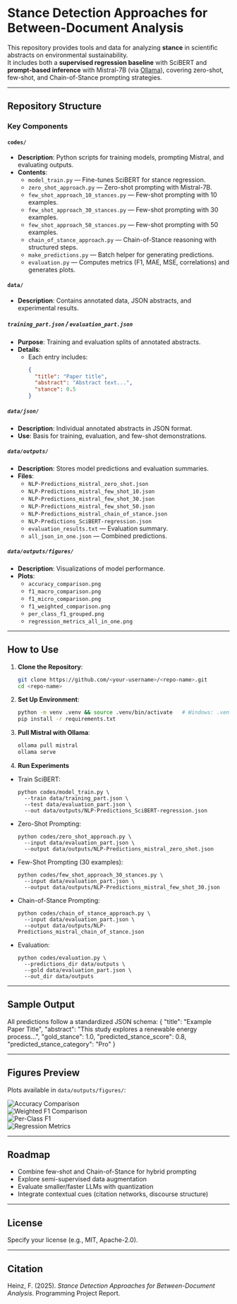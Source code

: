# Stance Detection Approaches for Between-Document Analysis

This repository provides tools and data for analyzing **stance** in scientific abstracts on environmental sustainability.  
It includes both a **supervised regression baseline** with SciBERT and **prompt-based inference** with Mistral-7B (via [Ollama](https://ollama.ai)), covering zero-shot, few-shot, and Chain-of-Stance prompting strategies.

---

## Repository Structure

### Key Components

#### `codes/`
- **Description**: Python scripts for training models, prompting Mistral, and evaluating outputs.  
- **Contents**:
  - `model_train.py` — Fine-tunes SciBERT for stance regression.  
  - `zero_shot_approach.py` — Zero-shot prompting with Mistral-7B.  
  - `few_shot_approach_10_stances.py` — Few-shot prompting with 10 examples.  
  - `few_shot_approach_30_stances.py` — Few-shot prompting with 30 examples.  
  - `few_shot_approach_50_stances.py` — Few-shot prompting with 50 examples.  
  - `chain_of_stance_approach.py` — Chain-of-Stance reasoning with structured steps.  
  - `make_predictions.py` — Batch helper for generating predictions.  
  - `evaluation.py` — Computes metrics (F1, MAE, MSE, correlations) and generates plots.  

#### `data/`
- **Description**: Contains annotated data, JSON abstracts, and experimental results.  

##### `training_part.json` / `evaluation_part.json`
- **Purpose**: Training and evaluation splits of annotated abstracts.  
- **Details**:
  - Each entry includes:
    ```json
    {
      "title": "Paper title",
      "abstract": "Abstract text...",
      "stance": 0.5
    }
    ```

##### `data/json/`
- **Description**: Individual annotated abstracts in JSON format.  
- **Use**: Basis for training, evaluation, and few-shot demonstrations.  

##### `data/outputs/`
- **Description**: Stores model predictions and evaluation summaries.  
- **Files**:
  - `NLP-Predictions_mistral_zero_shot.json`  
  - `NLP-Predictions_mistral_few_shot_10.json`  
  - `NLP-Predictions_mistral_few_shot_30.json`  
  - `NLP-Predictions_mistral_few_shot_50.json`  
  - `NLP-Predictions_mistral_chain_of_stance.json`  
  - `NLP-Predictions_SciBERT-regression.json`  
  - `evaluation_results.txt` — Evaluation summary.  
  - `all_json_in_one.json` — Combined predictions.  

##### `data/outputs/figures/`
- **Description**: Visualizations of model performance.  
- **Plots**:
  - `accuracy_comparison.png`  
  - `f1_macro_comparison.png`  
  - `f1_micro_comparison.png`  
  - `f1_weighted_comparison.png`  
  - `per_class_f1_grouped.png`  
  - `regression_metrics_all_in_one.png`  

---

## How to Use

1. **Clone the Repository**:
   ```bash
   git clone https://github.com/<your-username>/<repo-name>.git
   cd <repo-name>
2. **Set Up Environment**:
   ```bash
   python -m venv .venv && source .venv/bin/activate   # Windows: .venv\Scripts\activate
   pip install -r requirements.txt
3. **Pull Mistral with Ollama**:
   ```bash
   ollama pull mistral
   ollama serve

4. **Run Experiments**

- Train SciBERT:
  ```
  python codes/model_train.py \
    --train data/training_part.json \
    --test data/evaluation_part.json \
    --out data/outputs/NLP-Predictions_SciBERT-regression.json
  ```

- Zero-Shot Prompting:
  ```
  python codes/zero_shot_approach.py \
    --input data/evaluation_part.json \
    --output data/outputs/NLP-Predictions_mistral_zero_shot.json
  ```

- Few-Shot Prompting (30 examples):
  ```
  python codes/few_shot_approach_30_stances.py \
    --input data/evaluation_part.json \
    --output data/outputs/NLP-Predictions_mistral_few_shot_30.json
  ```

- Chain-of-Stance Prompting:
  ```
  python codes/chain_of_stance_approach.py \
    --input data/evaluation_part.json \
    --output data/outputs/NLP-Predictions_mistral_chain_of_stance.json
  ```

- Evaluation:
  ```
  python codes/evaluation.py \
    --predictions_dir data/outputs \
    --gold data/evaluation_part.json \
    --out_dir data/outputs
  ```

---

## Sample Output

All predictions follow a standardized JSON schema:
{
  "title": "Example Paper Title",
  "abstract": "This study explores a renewable energy process...",
  "gold_stance": 1.0,
  "predicted_stance_score": 0.8,
  "predicted_stance_category": "Pro"
}

---

## Figures Preview

Plots available in `data/outputs/figures/`:

![Accuracy Comparison](data/outputs/figures/accuracy_comparison.png)  
![Weighted F1 Comparison](data/outputs/figures/f1_weighted_comparison.png)  
![Per-Class F1](data/outputs/figures/per_class_f1_grouped.png)  
![Regression Metrics](data/outputs/figures/regression_metrics_all_in_one.png)  

---

## Roadmap
- Combine few-shot and Chain-of-Stance for hybrid prompting  
- Explore semi-supervised data augmentation  
- Evaluate smaller/faster LLMs with quantization  
- Integrate contextual cues (citation networks, discourse structure)  

---

## License
Specify your license (e.g., MIT, Apache-2.0).

---

## Citation
Heinz, F. (2025). *Stance Detection Approaches for Between-Document Analysis*. Programming Project Report.






